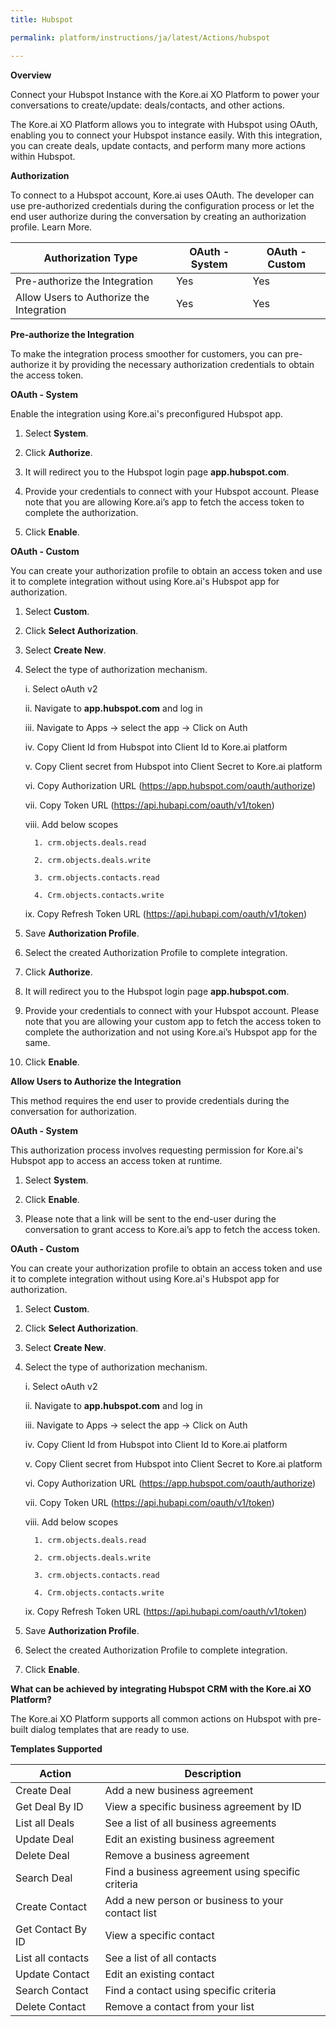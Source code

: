 ```yaml
---
title: Hubspot

permalink: platform/instructions/ja/latest/Actions/hubspot

---
```


<base target="_blank">
<container>

**Overview**

Connect your Hubspot Instance with the Kore.ai XO Platform to power your conversations to create/update: deals/contacts, and other actions.

The Kore.ai XO Platform allows you to integrate with Hubspot using OAuth, enabling you to connect your Hubspot instance easily. With this integration, you can create deals, update contacts, and perform many more actions within Hubspot.


</container>

<container>

**Authorization**
 
To connect to a Hubspot account, Kore.ai uses OAuth. The developer can use pre-authorized credentials during the configuration process or let the end user authorize during the conversation by creating an authorization profile. Learn More.
 
 |Authorization Type                      | OAuth - System | OAuth - Custom |
 |----------------------------------------|----------------|----------------|
 |Pre-authorize the Integration           |       Yes      |       Yes      |
 |Allow Users to Authorize the Integration|       Yes      |       Yes      |


**Pre-authorize the Integration**
 
 To make the integration process smoother for customers, you can pre-authorize it by providing the necessary authorization credentials to obtain the access token.

**OAuth - System**
 
 Enable the integration using Kore.ai's preconfigured Hubspot app. 
 
1. Select **System**.
 
2. Click **Authorize**.
 
3. It will redirect you to the Hubspot login page **app.hubspot.com**.
 
4. Provide your credentials to connect with your Hubspot account.
   Please note that you are allowing Kore.ai’s app to fetch the access token to complete the authorization.
 
5. Click **Enable**.
 
 
**OAuth - Custom**
 
 You can create your authorization profile to obtain an access token and use it to complete integration without using Kore.ai's Hubspot app for authorization.
 
1. Select **Custom**.
 
2. Click **Select Authorization**.
 
3. Select **Create New**.
 
4. Select the type of authorization mechanism. 
 
    i.  Select oAuth v2
 
   ii.  Navigate to **app.hubspot.com** and log in 
 
   iii.  Navigate to Apps → select the app → Click on Auth
 
   iv.  Copy Client Id from Hubspot into Client Id to Kore.ai platform
 
    v.  Copy Client secret from Hubspot into Client Secret to Kore.ai platform
 
   vi.  Copy Authorization URL (https://app.hubspot.com/oauth/authorize)
 
   vii. Copy Token URL (https://api.hubapi.com/oauth/v1/token)
 
   viii.  Add below scopes 
 
         1. crm.objects.deals.read
 
         2. crm.objects.deals.write 
 
         3. crm.objects.contacts.read 
  
         4. Crm.objects.contacts.write
 
    ix. Copy Refresh Token URL (https://api.hubapi.com/oauth/v1/token)
 
5. Save **Authorization Profile**.
 
6. Select the created Authorization Profile to complete integration.
 
7. Click **Authorize**.
 
8. It will redirect you to the Hubspot login page **app.hubspot.com**. 
 
9. Provide your credentials to connect with your Hubspot account. 
   Please note that you are allowing your custom app to fetch the access token to complete the authorization and not using Kore.ai’s Hubspot app for the same.
 
10. Click **Enable**.
 
 
**Allow Users to Authorize the Integration**
 
This method requires the end user to provide credentials during the conversation for authorization.
 
**OAuth - System**
 
 This authorization process involves requesting permission for Kore.ai's Hubspot app to access an access token at runtime.
 
1. Select **System**.
 
2. Click **Enable**.
 
3. Please note that a link will be sent to the end-user during the conversation to grant access to Kore.ai’s app to fetch the access token.
 
 **OAuth - Custom**
 
 You can create your authorization profile to obtain an access token and use it to complete integration without using Kore.ai's Hubspot app for authorization.
 
1. Select **Custom**.
 
2. Click **Select Authorization**.
 
3. Select **Create New**.
 
4. Select the type of authorization mechanism. 
 
    i.  Select oAuth v2
 
   ii.  Navigate to **app.hubspot.com** and log in 
 
   iii.  Navigate to Apps → select the app → Click on Auth
 
   iv.  Copy Client Id from Hubspot into Client Id to Kore.ai platform
 
    v.  Copy Client secret from Hubspot into Client Secret to Kore.ai platform
 
   vi.  Copy Authorization URL (https://app.hubspot.com/oauth/authorize)
 
   vii. Copy Token URL (https://api.hubapi.com/oauth/v1/token)
 
   viii.  Add below scopes 
 
         1. crm.objects.deals.read
 
         2. crm.objects.deals.write 
 
         3. crm.objects.contacts.read 
  
         4. Crm.objects.contacts.write
 
    ix. Copy Refresh Token URL (https://api.hubapi.com/oauth/v1/token)
 
5. Save **Authorization Profile**.
 
6. Select the created Authorization Profile to complete integration.
 
7. Click **Enable**.
 
</container>

<container>

**What can be achieved by integrating Hubspot CRM with the Kore.ai XO Platform?**
 
The Kore.ai XO Platform supports all common actions on Hubspot with pre-built dialog templates that are ready to use. 
 
**Templates Supported**

| Action           | Description            |
|------------------|------------------------|
|Create Deal|Add a new business agreement|
|Get Deal By ID |View a specific business agreement by ID|
|List all Deals          |See a list of all business agreements|
|Update Deal     |Edit an existing business agreement|
|Delete Deal       |Remove a business agreement|
|Search Deal      |Find a business agreement using specific criteria|
|Create Contact|Add a new person or business to your contact list|
|Get Contact By ID       |View a specific contact|
|List all contacts      |See a list of all contacts|
|Update Contact |Edit an existing contact|
|Search Contact       |Find a contact using specific criteria|
|Delete Contact  |Remove a contact from your list|

</container>

